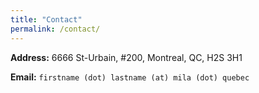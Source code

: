 ```yaml
---
title: "Contact"
permalink: /contact/
---
```


**Address:** 6666 St-Urbain, #200, Montreal, QC, H2S 3H1

**Email:** `firstname (dot) lastname (at) mila (dot) quebec`


